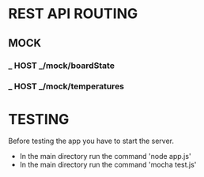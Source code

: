 # REST API ROUTING

## MOCK

### _ HOST _/mock/boardState
### _ HOST _/mock/temperatures

# TESTING
Before testing the app you have to start the server.
- In the main directory run the command 'node app.js'
- In the main directory run the command 'mocha test.js'
